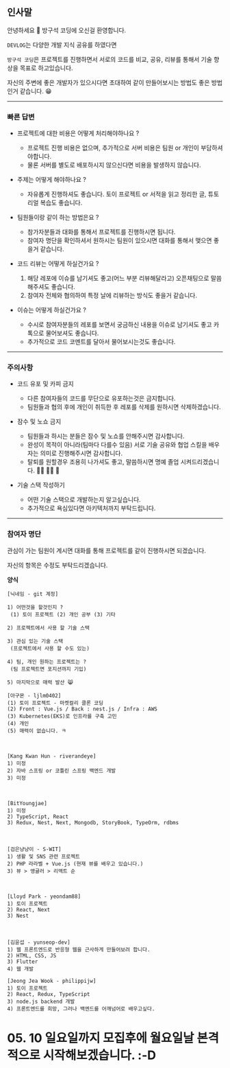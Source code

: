 ## 인사말

안녕하세요 👋 방구석 코딩에 오신걸 환영합니다.

`DEVLOG`는 다양한 개발 지식 공유를 하였다면

`방구석 코딩`은 프로젝트를 진행하면서 서로의 코드를 비교, 공유, 리뷰를 통해서 기술 향상을 목표로 하고있습니다.

자신의 주변에 좋은 개발자가 있으시다면 초대하여 같이 만들어보시는 방법도 좋은 방법인거 같습니다. 😁

<hr />

### 빠른 답변

* 프로젝트에 대한 비용은 어떻게 처리해야하나요 ?
  * 프로젝트 진행 비용은 없으며, 추가적으로 서버 비용은 팀원 or 개인이 부담하셔야합니다.
  * 물론 서버를 별도로 배포하시지 않으신다면 비용을 발생하지 않습니다.
  
* 주제는 어떻게 해야하나요 ?
  * 자유롭게 진행하셔도 좋습니다. 토이 프로젝트 or 서적을 읽고 정리한 글, 튜토리얼 복습도 좋습니다.
  
* 팀원들이랑 같이 하는 방법은요 ?
  * 참가자분들과 대화를 통해서 프로젝트를 진행하시면 됩니다.
  * 참여자 명단을 확인하셔서 원하시는 팀원이 있으시면 대화를 통해서 맺으면 좋을거 같습니다.
 
* 코드 리뷰는 어떻게 하실건가요 ?
  1. 해당 레포에 이슈를 남기셔도 좋고(어느 부분 리뷰해달라고) 오픈채팅으로 말씀해주셔도 좋습니다.
  2. 참여자 전체와 협의하여 특정 날에 리뷰하는 방식도 좋을거 같습니다.
 
* 이슈는 어떻게 하실건가요 ?
  * 수시로 참여자분들의 레포를 보면서 궁금하신 내용을 이슈로 남기셔도 좋고 카톡으로 물어보셔도 좋습니다.
  * 추가적으로 코드 코멘트를 달아서 물어보시는것도 좋습니다.

<hr />

### 주의사항

* 코드 유포 및 카피 금지
  * 다른 참여자들의 코드를 무단으로 유포하는것은 금지합니다.
  * 팀원들과 협의 후에 개인이 취득한 후 레포를 삭제를 원하시면 삭제하겠습니다.
  
* 잠수 및 노쇼 금지
  * 팀원들과 하시는 분들은 잠수 및 노쇼를 안해주시면 감사합니다.
  * 완성이 목적이 아니라(팀마다 다를수 있음) 서로 기술 공유와 협업 스킬을 배우자는 의미로 진행해주시면 감사합니다.
  * 탈퇴를 원할경우 조용히 나가셔도 좋고, 말씀하시면 명예 졸업 시켜드리겠습니다. 👨‍🎓 👩‍🎓 🎊
  
* 기술 스택 작성하기
  * 어떤 기술 스택으로 개발하는지 알고싶습니다.
  * 추가적으로 욕심있다면 아키텍처까지 부탁드립니다.

<hr />

### 참여자 명단

관심이 가는 팀원이 계시면 대화를 통해 프로젝트를 같이 진행하시면 되겠습니다.

자신의 항목은 수정도 부탁드리겠습니다.

__양식__

```
[닉네임 - git 계정]

1) 어떤것을 할것인지 ?
 (1) 토이 프로젝트 (2) 개인 공부 (3) 기타
   
2) 프로젝트에서 사용 할 기술 스택

3) 관심 있는 기술 스택
 (프로젝트에서 사용 할 수도 있는)

4) 팀, 개인 원하는 프로젝트는 ?
 (팀 프로젝트면 포지션까지 기입)
 
5) 마지막으로 매력 발산 😸
```

```
[아구몬 - ljlm0402]
(1) 토이 프로젝트 - 마켓컬리 클론 코딩
(2) Front : Vue.js / Back : nest.js / Infra : AWS
(3) Kubernetes(EKS)로 인프라를 구축 고민
(4) 개인
(5) 매력이 없습니다. ㅋ 
```

<br />

```
[Kang Kwan Hun - riverandeye]
1) 미정
2) 자바 스프링 or 코틀린 스프링 백엔드 개발
3) 미정
```

<br />

```
[BitYoungjae]
1) 미정
2) TypeScript, React
3) Redux, Nest, Next, Mongodb, StoryBook, TypeOrm, rdbms
```

<br />

```
[검은냥냥이 - S-WIT]
1) 생활 및 SNS 관련 프로젝트
2) PHP 라라벨 + Vue.js (현재 뷰를 배우고 있습니다.)
3) 뷰 > 앵귤러 > 리액트 순
```

<br />

```
[Lloyd Park - yeondam88]
1) 토이 프로젝트
2) React, Next
3) Nest
```

<br />

```
[김윤섭 - yunseop-dev]
1) 웹 프론트엔드로 반응형 웹을 근사하게 만들어보려 합니다.
2) HTML, CSS, JS
3) Flutter
4) 웹 개발
```

```
[Jeong Jea Wook - philippijw]
1) 토이 프로젝트
2) React, Redux, TypeScript
3) node.js backend 개발
4) 프론트엔드를 희망, 그러나 백엔드를 어깨넘어로 배우고싶다.
```

# 05. 10 일요일까지 모집후에 월요일날 본격적으로 시작해보겠습니다. :-D

